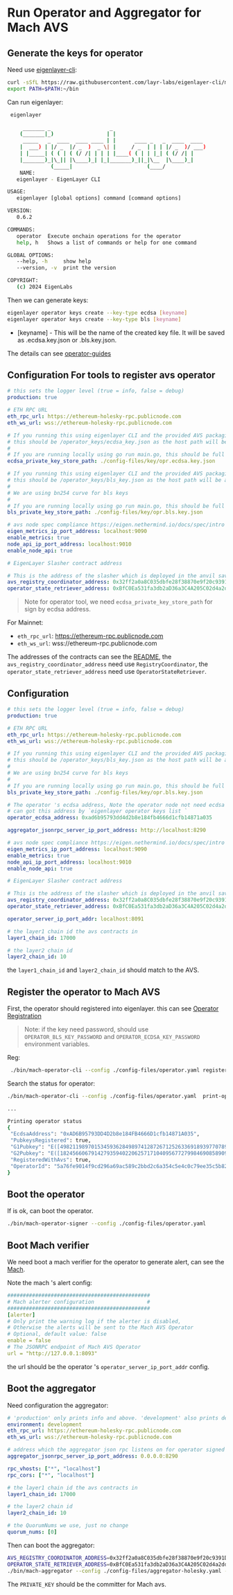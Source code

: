 # Run Operator and Aggregator for Mach AVS

## Generate the keys for operator

Need use [eigenlayer-cli](https://github.com/Layr-Labs/eigenlayer-cli):

```bash
curl -sSfL https://raw.githubusercontent.com/layr-labs/eigenlayer-cli/master/scripts/install.sh | sh -s
export PATH=$PATH:~/bin
```

Can run eigenlayer:

```bash
 eigenlayer                                                                             
        
     _______ _                   _                              
    (_______|_)                 | |                             
     _____   _  ____  ____ ____ | |      ____ _   _  ____  ____ 
    |  ___) | |/ _  |/ _  )  _ \| |     / _  | | | |/ _  )/ ___)
    | |_____| ( ( | ( (/ /| | | | |____( ( | | |_| ( (/ /| |    
    |_______)_|\_|| |\____)_| |_|_______)_||_|\__  |\____)_|    
              (_____|                        (____/             
    NAME:
   eigenlayer - EigenLayer CLI

USAGE:
   eigenlayer [global options] command [command options] 

VERSION:
   0.6.2

COMMANDS:
   operator  Execute onchain operations for the operator
   help, h   Shows a list of commands or help for one command

GLOBAL OPTIONS:
   --help, -h     show help
   --version, -v  print the version

COPYRIGHT:
   (c) 2024 EigenLabs
```

Then we can generate keys:

```bash
eigenlayer operator keys create --key-type ecdsa [keyname]
eigenlayer operator keys create --key-type bls [keyname]
```

- [keyname] - This will be the name of the created key file. It will be saved as <keyname>.ecdsa.key.json or <keyname>.bls.key.json.

The details can see [operator-guides](https://docs.eigenlayer.xyz/eigenlayer/operator-guides/operator-installation#create-keys)


## Configuration For tools to register avs operator

```yaml
# this sets the logger level (true = info, false = debug)
production: true

# ETH RPC URL
eth_rpc_url: https://ethereum-holesky-rpc.publicnode.com
eth_ws_url: wss://ethereum-holesky-rpc.publicnode.com

# If you running this using eigenlayer CLI and the provided AVS packaging structure,
# this should be /operator_keys/ecdsa_key.json as the host path will be asked while running
#
# If you are running locally using go run main.go, this should be full path to your local ecdsa key file
ecdsa_private_key_store_path: ./config-files/key/opr.ecdsa.key.json

# If you running this using eigenlayer CLI and the provided AVS packaging structure,
# this should be /operator_keys/bls_key.json as the host path will be asked while running
#
# We are using bn254 curve for bls keys
#
# If you are running locally using go run main.go, this should be full path to your local bls key file
bls_private_key_store_path: ./config-files/key/opr.bls.key.json

# avs node spec compliance https://eigen.nethermind.io/docs/spec/intro
eigen_metrics_ip_port_address: localhost:9090
enable_metrics: true
node_api_ip_port_address: localhost:9010
enable_node_api: true

# EigenLayer Slasher contract address

# This is the address of the slasher which is deployed in the anvil saved state
avs_registry_coordinator_address: 0x32ff2a0a8C035dbfe28f38870e9f20c9391D7907
operator_state_retriever_address: 0xBfC0Ea531fa3db2aD36a3C4A205C02d4a2dd9fa0
```

> Note for operator tool, we need `ecdsa_private_key_store_path` for sign by ecdsa address.

For Mainnet:

- `eth_rpc_url`: https://ethereum-rpc.publicnode.com
- `eth_ws_url`: wss://ethereum-rpc.publicnode.com

The addresses of the contracts can see the [README](../README.md), the `avs_registry_coordinator_address` need use `RegistryCoordinator`,
the `operator_state_retriever_address` need use `OperatorStateRetriever`.


## Configuration

```yaml
# this sets the logger level (true = info, false = debug)
production: true

# ETH RPC URL
eth_rpc_url: https://ethereum-holesky-rpc.publicnode.com
eth_ws_url: wss://ethereum-holesky-rpc.publicnode.com

# If you running this using eigenlayer CLI and the provided AVS packaging structure,
# this should be /operator_keys/bls_key.json as the host path will be asked while running
#
# We are using bn254 curve for bls keys
#
# If you are running locally using go run main.go, this should be full path to your local bls key file
bls_private_key_store_path: ./config-files/key/opr.bls.key.json

# The operator 's ecdsa address, Note the operator node not need ecdsa key file, just set the address,
# can got this address by `eigenlayer operator keys list `
operator_ecdsa_address: 0xad6b95793dd4d2b8e184fb4666d1cfb14871a035

aggregator_jsonrpc_server_ip_port_address: http://localhost:8290

# avs node spec compliance https://eigen.nethermind.io/docs/spec/intro
eigen_metrics_ip_port_address: localhost:9090
enable_metrics: true
node_api_ip_port_address: localhost:9010
enable_node_api: true

# EigenLayer Slasher contract address

# This is the address of the slasher which is deployed in the anvil saved state
avs_registry_coordinator_address: 0x32ff2a0a8C035dbfe28f38870e9f20c9391D7907
operator_state_retriever_address: 0xBfC0Ea531fa3db2aD36a3C4A205C02d4a2dd9fa0

operator_server_ip_port_addr: localhost:8091

# the layer1 chain id the avs contracts in
layer1_chain_id: 17000

# the layer2 chain id
layer2_chain_id: 10

```

the `layer1_chain_id` and `layer2_chain_id` should match to the AVS.

## Register the operator to Mach AVS

First, the operator should registered into eigenlayer. this can see [Operator Registration](https://docs.eigenlayer.xyz/eigenlayer/operator-guides/operator-installation#operator-registration)

> Note: if the key need password, should use `OPERATOR_BLS_KEY_PASSWORD` and `OPERATOR_ECDSA_KEY_PASSWORD` environment variables.

Reg:

```bash
 ./bin/mach-operator-cli --config ./config-files/operator.yaml register-operator-with-avs
```

Search the status for operator:

```bash
./bin/mach-operator-cli --config ./config-files/operator.yaml  print-operator-status

...

Printing operator status
{
 "EcdsaAddress": "0xAD6B95793DD4D2b8e184FB4666D1cfb14871A035",
 "PubkeysRegistered": true,
 "G1Pubkey": "E([498211989701534593628498974128726712526336918939770789545660245177948853517,19434346619705907282579203143605058653932187676054178921788041096426532277474])",
 "G2Pubkey": "E([18245660679142793594022062571710409567727998469085890965936881880506455511441+15102214288340415892913544550311375043597835055349681074674493756729384353913*u,20786923013429232749470594329455309882713682216761797910592284729738312371850+2073225601630511023793984244584721446296103509299903599739377312253320009110*u])",
 "RegisteredWithAvs": true,
 "OperatorId": "5a76fe9014f9cd296a69ac589c2bbd2c6a354c5e4c0c79ee35c5b8202b8523a2"
}
```

## Boot the operator

If is ok, can boot the operator.

```bash
./bin/mach-operator-signer --config ./config-files/operator.yaml
```

## Boot Mach verifier

We need boot a mach verifier for the operator to generate alert, can see the [Mach](https://github.com/alt-research/mach).

Note the mach 's alert config:

```yaml
##############################################
# Mach alerter configuration                 #
##############################################
[alerter]
# Only print the warning log if the alerter is disabled,
# Otherwise the alerts will be sent to the Mach AVS Operator
# Optional, default value: false
enable = false
# The JSONRPC endpoint of Mach AVS Operator
url = "http://127.0.0.1:8093"
```

the url should be the operator 's `operator_server_ip_port_addr` config.

## Boot the aggregator

Need configuration the aggregator:

```yaml
# 'production' only prints info and above. 'development' also prints debug
environment: development
eth_rpc_url: https://ethereum-holesky-rpc.publicnode.com
eth_ws_url: wss://ethereum-holesky-rpc.publicnode.com

# address which the aggregator json rpc listens on for operator signed messages
aggregator_jsonrpc_server_ip_port_address: 0.0.0.0:8290

rpc_vhosts: ["*", "localhost"]
rpc_cors: ["*", "localhost"]

# the layer1 chain id the avs contracts in
layer1_chain_id: 17000

# the layer2 chain id
layer2_chain_id: 10

# the QuorumNums we use, just no change
quorum_nums: [0]
```

Then can boot the aggregator:

```bash
AVS_REGISTRY_COORDINATOR_ADDRESS=0x32ff2a0a8C035dbfe28f38870e9f20c9391D7907 \
OPERATOR_STATE_RETRIEVER_ADDRESS=0xBfC0Ea531fa3db2aD36a3C4A205C02d4a2dd9fa0 \
./bin/mach-aggregator --config ./config-files/aggregator-holesky.yaml --ecdsa-private-key $PRIVATE_KEY
```

The `PRIVATE_KEY` should be the committer for Mach avs.
